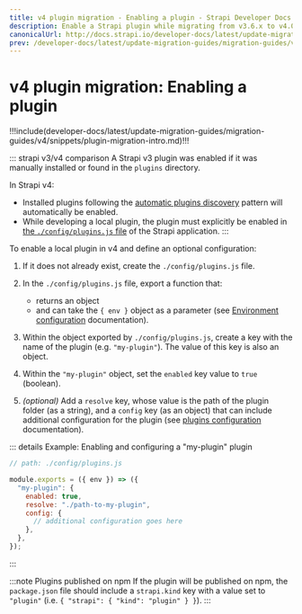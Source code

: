 ```yaml
---
title: v4 plugin migration - Enabling a plugin - Strapi Developer Docs
description: Enable a Strapi plugin while migrating from v3.6.x to v4.0.x with step-by-step instructions
canonicalUrl: http://docs.strapi.io/developer-docs/latest/update-migration-guides/migration-guides/v4/plugin/enable-plugin.html
prev: /developer-docs/latest/update-migration-guides/migration-guides/v4/plugin-migration.md
---
```


# v4 plugin migration: Enabling a plugin

!!!include(developer-docs/latest/update-migration-guides/migration-guides/v4/snippets/plugin-migration-intro.md)!!!

::: strapi v3/v4 comparison
A Strapi v3 plugin was enabled if it was manually installed or found in the `plugins` directory.

In Strapi v4:

- Installed plugins following the [automatic plugins discovery](/developer-docs/latest/plugins/plugins-intro.md#automatic-plugins-discovery) pattern will automatically be enabled.
- While developing a local plugin, the plugin must explicitly be enabled in [the `./config/plugins.js` file](/developer-docs/latest/setup-deployment-guides/configurations/optional/plugins.md) of the Strapi application.
:::

To enable a local plugin in v4 and define an optional configuration:

1. If it does not already exist, create the `./config/plugins.js` file.

2. In the `./config/plugins.js` file, export a function that:
    - returns an object
    - and can take the `{ env }` object as a parameter (see [Environment configuration](/developer-docs/latest/setup-deployment-guides/configurations/optional/environment.md) documentation).

3. Within the object exported by `./config/plugins.js`, create a key with the name of the plugin (e.g. `"my-plugin"`). The value of this key is also an object.

4. Within the `"my-plugin"` object, set the `enabled` key value to `true` (boolean).

5. _(optional)_ Add a `resolve` key, whose value is the path of the plugin folder (as a string), and a `config` key (as an object) that can include additional configuration for the plugin (see [plugins configuration](/developer-docs/latest/setup-deployment-guides/configurations/optional/plugins.md) documentation).

::: details Example: Enabling and configuring a "my-plugin" plugin

```js
// path: ./config/plugins.js

module.exports = ({ env }) => ({
  "my-plugin": {
    enabled: true,
    resolve: "./path-to-my-plugin",
    config: {
      // additional configuration goes here
    },
  },
});
```

:::

:::note Plugins published on npm
If the plugin will be published on npm, the `package.json` file should include a `strapi.kind` key with a value set to `"plugin"` (i.e. `{ "strapi": { "kind": "plugin" } }`).
:::

